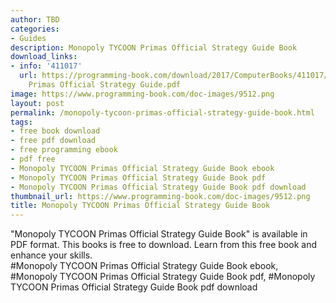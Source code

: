 ```yaml
---
author: TBD
categories:
- Guides
description: Monopoly TYCOON Primas Official Strategy Guide Book
download_links:
- info: '411017'
  url: https://programming-book.com/download/2017/ComputerBooks/411017/Monopoly TYCOON
    Primas Official Strategy Guide.pdf
image: https://www.programming-book.com/doc-images/9512.png
layout: post
permalink: /monopoly-tycoon-primas-official-strategy-guide-book.html
tags:
- free book download
- free pdf download
- free programming ebook
- pdf free
- Monopoly TYCOON Primas Official Strategy Guide Book ebook
- Monopoly TYCOON Primas Official Strategy Guide Book pdf
- Monopoly TYCOON Primas Official Strategy Guide Book pdf download
thumbnail_url: https://www.programming-book.com/doc-images/9512.png
title: Monopoly TYCOON Primas Official Strategy Guide Book
---
```


 
<div class="item-desc text-justify">
  "Monopoly TYCOON Primas Official Strategy Guide Book" is available in PDF format. This books is free to download. Learn from this free book and enhance your skills.
  <br>
  #Monopoly TYCOON Primas Official Strategy Guide Book ebook, #Monopoly TYCOON Primas Official Strategy Guide Book pdf, #Monopoly TYCOON Primas Official Strategy Guide Book pdf download
</div>